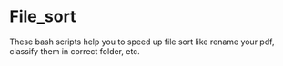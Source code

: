 # File_sort
These bash scripts help you to speed up file sort like rename your pdf, classify them in correct folder, etc.
